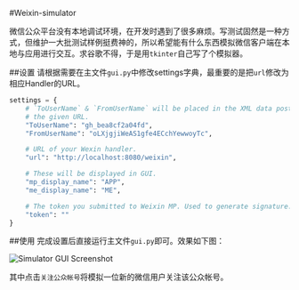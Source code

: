 #Weixin-simulator

微信公众平台没有本地调试环境，在开发时遇到了很多麻烦。写测试固然是一种方式，但维护一大批测试样例挺费神的，所以希望能有什么东西模拟微信客户端在本地与应用进行交互。求谷歌不得，于是用`tkinter`自己写了个模拟器。


##设置
请根据需要在主文件`gui.py`中修改settings字典，最重要的是把`url`修改为相应Handler的URL。
```python
settings = {
    # `ToUserName` & `FromUserName` will be placed in the XML data posted to
    # the given URL.
    "ToUserName": "gh_bea8cf2a04fd",
    "FromUserName": "oLXjgjiWeAS1gfe4ECchYewwoyTc",

    # URL of your Wexin handler.
    "url": "http://localhost:8080/weixin",

    # These will be displayed in GUI.
    "mp_display_name": "APP",
    "me_display_name": "ME",

    # The token you submitted to Weixin MP. Used to generate signature.
    "token": ""
}
```

##使用
完成设置后直接运行主文件`gui.py`即可。效果如下图：

![Simulator GUI Screenshot](/gui.jpg)

其中点击`关注公众帐号`将模拟一位新的微信用户关注该公众帐号。
